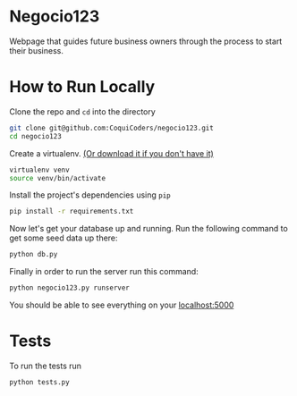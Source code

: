 Negocio123
=====

Webpage that guides future business owners through the process to start their business.

How to Run Locally
=====

Clone the repo and `cd` into the directory

```bash
git clone git@github.com:CoquiCoders/negocio123.git
cd negocio123
```

Create a virtualenv. [(Or download it if you don't have it)](http://virtualenv.readthedocs.org/en/latest/)

```bash
virtualenv venv
source venv/bin/activate
```

Install the project's dependencies using `pip`

```bash
pip install -r requirements.txt
```

Now let's get your database up and running. Run the following command to get some seed data up there:

```bash
python db.py
```

Finally in order to run the server run this command:

```bash
python negocio123.py runserver
```

You should be able to see everything on your [localhost:5000](http://localhost:5000)


Tests
======

To run the tests run

```bash
python tests.py
```